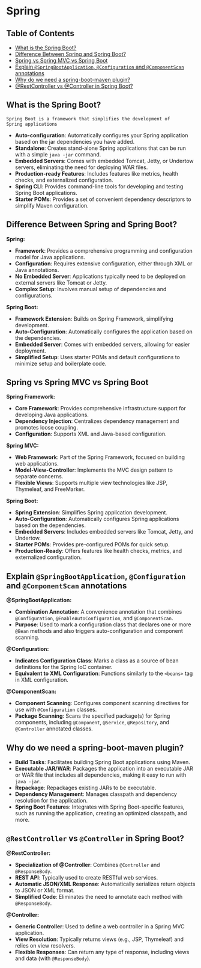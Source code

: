 # Spring

## Table of Contents
* [What is the Spring Boot?](#what-is-the-spring-boot)
* [Difference Between Spring and Spring Boot?](#difference-between-spring-and-spring-boot)
* [Spring vs Spring MVC vs Spring Boot](#spring-vs-spring-mvc-vs-spring-boot)
* [Explain `@SpringBootApplication`, `@Configuration` and `@ComponentScan` annotations](#explain-springbootapplication-configuration-and-componentscan-annotations)
* [Why do we need a spring-boot-maven plugin?](#why-do-we-need-a-spring-boot-maven-plugin)
* [@RestController vs @Controller in Spring Boot?](#restcontroller-vs-controller-in-spring-boot)

## What is the Spring Boot?
    Spring Boot is a framework that simplifies the development of
    Spring applications

- **Auto-configuration**: Automatically configures your Spring application based on the jar dependencies you have added.
- **Standalone**: Creates stand-alone Spring applications that can be run with a simple `java -jar` command.
- **Embedded Servers**: Comes with embedded Tomcat, Jetty, or Undertow servers, eliminating the need for deploying WAR files.
- **Production-ready Features**: Includes features like metrics, health checks, and externalized configuration.
- **Spring CLI**: Provides command-line tools for developing and testing Spring Boot applications.
- **Starter POMs**: Provides a set of convenient dependency descriptors to simplify Maven configuration.

## Difference Between Spring and Spring Boot?

**Spring:**
- **Framework**: Provides a comprehensive programming and configuration model for Java applications.
- **Configuration**: Requires extensive configuration, either through XML or Java annotations.
- **No Embedded Server**: Applications typically need to be deployed on external servers like Tomcat or Jetty.
- **Complex Setup**: Involves manual setup of dependencies and configurations.

**Spring Boot:**
- **Framework Extension**: Builds on Spring Framework, simplifying development.
- **Auto-Configuration**: Automatically configures the application based on the dependencies.
- **Embedded Server**: Comes with embedded servers, allowing for easier deployment.
- **Simplified Setup**: Uses starter POMs and default configurations to minimize setup and boilerplate code.

## Spring vs Spring MVC vs Spring Boot

**Spring Framework:**
- **Core Framework**: Provides comprehensive infrastructure support for developing Java applications.
- **Dependency Injection**: Centralizes dependency management and promotes loose coupling.
- **Configuration**: Supports XML and Java-based configuration.

**Spring MVC:**
- **Web Framework**: Part of the Spring Framework, focused on building web applications.
- **Model-View-Controller**: Implements the MVC design pattern to separate concerns.
- **Flexible Views**: Supports multiple view technologies like JSP, Thymeleaf, and FreeMarker.

**Spring Boot:**
- **Spring Extension**: Simplifies Spring application development.
- **Auto-Configuration**: Automatically configures Spring applications based on the dependencies.
- **Embedded Servers**: Includes embedded servers like Tomcat, Jetty, and Undertow.
- **Starter POMs**: Provides pre-configured POMs for quick setup.
- **Production-Ready**: Offers features like health checks, metrics, and externalized configuration.

## Explain `@SpringBootApplication`, `@Configuration` and `@ComponentScan` annotations

**@SpringBootApplication:**
- **Combination Annotation**: A convenience annotation that combines `@Configuration`, `@EnableAutoConfiguration`, and `@ComponentScan`.
- **Purpose**: Used to mark a configuration class that declares one or more `@Bean` methods and also triggers auto-configuration and component scanning.

**@Configuration:**
- **Indicates Configuration Class**: Marks a class as a source of bean definitions for the Spring IoC container.
- **Equivalent to XML Configuration**: Functions similarly to the `<beans>` tag in XML configuration.

**@ComponentScan:**
- **Component Scanning**: Configures component scanning directives for use with `@Configuration` classes.
- **Package Scanning**: Scans the specified package(s) for Spring components, including `@Component`, `@Service`, `@Repository`, and `@Controller` annotated classes.


## Why do we need a spring-boot-maven plugin?

- **Build Tasks**: Facilitates building Spring Boot applications using Maven.
- **Executable JAR/WAR**: Packages the application into an executable JAR or WAR file that includes all dependencies, making it easy to run with `java -jar`.
- **Repackage**: Repackages existing JARs to be executable.
- **Dependency Management**: Manages classpath and dependency resolution for the application.
- **Spring Boot Features**: Integrates with Spring Boot-specific features, such as running the application, creating an optimized classpath, and more.


## `@RestController` vs `@Controller` in Spring Boot?
**@RestController:**
- **Specialization of @Controller**: Combines `@Controller` and `@ResponseBody`.
- **REST API**: Typically used to create RESTful web services.
- **Automatic JSON/XML Response**: Automatically serializes return objects to JSON or XML format.
- **Simplified Code**: Eliminates the need to annotate each method with `@ResponseBody`.

**@Controller:**
- **Generic Controller**: Used to define a web controller in a Spring MVC application.
- **View Resolution**: Typically returns views (e.g., JSP, Thymeleaf) and relies on view resolvers.
- **Flexible Responses**: Can return any type of response, including views and data (with `@ResponseBody`).

